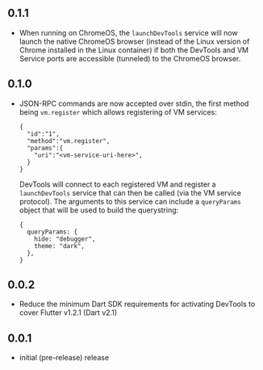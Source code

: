 ## 0.1.1
- When running on ChromeOS, the `launchDevTools` service will now launch the native
  ChromeOS browser (instead of the Linux version of Chrome installed in the Linux
  container) if both the DevTools and VM Service ports are accessible (tunneled)
  to the ChromeOS browser.

## 0.1.0
- JSON-RPC commands are now accepted over stdin, the first method being `vm.register` which allows registering of VM services:
  ```
  {
    "id":"1",
    "method":"vm.register",
    "params":{
      "uri":"<vm-service-uri-here>",
    }
  }
  ```
  DevTools will connect to each registered VM and register a `launchDevTools` service that can then be called (via the VM service protocol). The arguments to this service can include a `queryParams` object that will be used to build the querystring:
  ```
  {
    queryParams: {
      hide: "debugger",
      theme: "dark",
    },
  }
  ```

## 0.0.2
* Reduce the minimum Dart SDK requirements for activating DevTools to cover Flutter v1.2.1 (Dart v2.1)

## 0.0.1
- initial (pre-release) release
